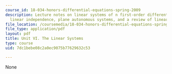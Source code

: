```yaml
---
course_id: 18-034-honors-differential-equations-spring-2009
description: Lecture notes on linear systems of n first-order differential equations,
  linear independence, plane autonomous systems, and a review of linear algebra.
file_location: /coursemedia/18-034-honors-differential-equations-spring-2009/7dc1bebe08c2a0ec9075b77629632c53_MIT18_034s09_lec25.pdf
file_type: application/pdf
layout: pdf
title: Unit VI. The Linear Systems
type: course
uid: 7dc1bebe08c2a0ec9075b77629632c53

---
```

None
